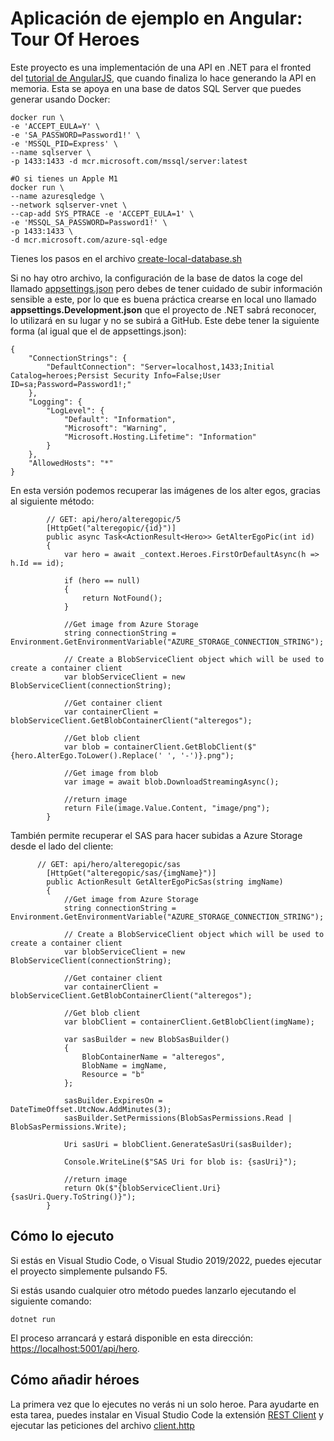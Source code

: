 # Aplicación de ejemplo en Angular: Tour Of Heroes

Este proyecto es una implementación de una API en .NET para el fronted del [tutorial de AngularJS](https://angular.io/tutorial), que cuando finaliza lo hace generando la API en memoria. Esta se apoya en una base de datos SQL Server que puedes generar usando Docker:

```
docker run \
-e 'ACCEPT_EULA=Y' \
-e 'SA_PASSWORD=Password1!' \
-e 'MSSQL_PID=Express' \
--name sqlserver \
-p 1433:1433 -d mcr.microsoft.com/mssql/server:latest

#O si tienes un Apple M1
docker run \
--name azuresqledge \
--network sqlserver-vnet \
--cap-add SYS_PTRACE -e 'ACCEPT_EULA=1' \
-e 'MSSQL_SA_PASSWORD=Password1!' \
-p 1433:1433 \
-d mcr.microsoft.com/azure-sql-edge
```

Tienes los pasos en el archivo [create-local-database.sh](https://github.com/0GiS0/tour-of-heroes-dotnet-api/blob/main/create-local-database.sh)

Si no hay otro archivo, la configuración de la base de datos la coge del llamado [appsettings.json](https://github.com/0GiS0/tour-of-heroes-dotnet-api/blob/main/appsettings.json) pero debes de tener cuidado de subir información sensible a este, por lo que es buena práctica crearse en local uno llamado **appsettings.Development.json** que el proyecto de .NET sabrá reconocer, lo utilizará en su lugar y no se subirá a GitHub. Este debe tener la siguiente forma (al igual que el de appsettings.json):

```
{
    "ConnectionStrings": {
        "DefaultConnection": "Server=localhost,1433;Initial Catalog=heroes;Persist Security Info=False;User ID=sa;Password=Password1!;"
    },
    "Logging": {
        "LogLevel": {
            "Default": "Information",
            "Microsoft": "Warning",
            "Microsoft.Hosting.Lifetime": "Information"
        }
    },
    "AllowedHosts": "*"
}
```

En esta versión podemos recuperar las imágenes de los alter egos, gracias al siguiente método:

```
        // GET: api/hero/alteregopic/5
        [HttpGet("alteregopic/{id}")]
        public async Task<ActionResult<Hero>> GetAlterEgoPic(int id)
        {
            var hero = await _context.Heroes.FirstOrDefaultAsync(h => h.Id == id);

            if (hero == null)
            {
                return NotFound();
            }

            //Get image from Azure Storage
            string connectionString = Environment.GetEnvironmentVariable("AZURE_STORAGE_CONNECTION_STRING");
            
            // Create a BlobServiceClient object which will be used to create a container client
            var blobServiceClient = new BlobServiceClient(connectionString);

            //Get container client
            var containerClient = blobServiceClient.GetBlobContainerClient("alteregos");

            //Get blob client
            var blob = containerClient.GetBlobClient($"{hero.AlterEgo.ToLower().Replace(' ', '-')}.png");

            //Get image from blob
            var image = await blob.DownloadStreamingAsync();

            //return image
            return File(image.Value.Content, "image/png");
        }
```

También permite recuperar el SAS para hacer subidas a Azure Storage desde el lado del cliente:

```
      // GET: api/hero/alteregopic/sas
        [HttpGet("alteregopic/sas/{imgName}")]
        public ActionResult GetAlterEgoPicSas(string imgName)
        {
            //Get image from Azure Storage
            string connectionString = Environment.GetEnvironmentVariable("AZURE_STORAGE_CONNECTION_STRING");
            
            // Create a BlobServiceClient object which will be used to create a container client
            var blobServiceClient = new BlobServiceClient(connectionString);

            //Get container client
            var containerClient = blobServiceClient.GetBlobContainerClient("alteregos");

            //Get blob client
            var blobClient = containerClient.GetBlobClient(imgName);

            var sasBuilder = new BlobSasBuilder()
            {
                BlobContainerName = "alteregos",
                BlobName = imgName,
                Resource = "b"
            };

            sasBuilder.ExpiresOn = DateTimeOffset.UtcNow.AddMinutes(3);
            sasBuilder.SetPermissions(BlobSasPermissions.Read | BlobSasPermissions.Write);

            Uri sasUri = blobClient.GenerateSasUri(sasBuilder);

            Console.WriteLine($"SAS Uri for blob is: {sasUri}");

            //return image
            return Ok($"{blobServiceClient.Uri}{sasUri.Query.ToString()}");
        }
```

## Cómo lo ejecuto

Si estás en Visual Studio Code, o Visual Studio 2019/2022, puedes ejecutar el proyecto simplemente pulsando F5.

Si estás usando cualquier otro método puedes lanzarlo ejecutando el siguiente comando:

```
dotnet run
```

El proceso arrancará y estará disponible en esta dirección: [https://localhost:5001/api/hero](https://localhost:5001/api/hero).

## Cómo añadir héroes

La primera vez que lo ejecutes no verás ni un solo heroe. Para ayudarte en esta tarea, puedes instalar en Visual Studio Code la extensión [REST Client](https://marketplace.visualstudio.com/items?itemName=humao.rest-client) y ejecutar las peticiones del archivo [client.http](https://github.com/0GiS0/tour-of-heroes-dotnet-api/blob/main/client.http)